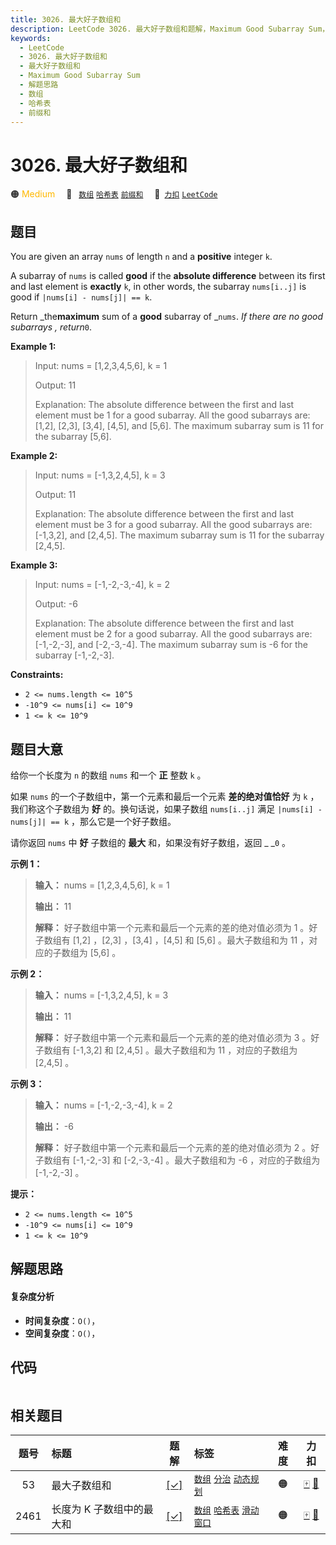 ```yaml
---
title: 3026. 最大好子数组和
description: LeetCode 3026. 最大好子数组和题解，Maximum Good Subarray Sum，包含解题思路、复杂度分析以及完整的 JavaScript 代码实现。
keywords:
  - LeetCode
  - 3026. 最大好子数组和
  - 最大好子数组和
  - Maximum Good Subarray Sum
  - 解题思路
  - 数组
  - 哈希表
  - 前缀和
---
```


# 3026. 最大好子数组和

🟠 <font color=#ffb800>Medium</font>&emsp; 🔖&ensp; [`数组`](/tag/array.md) [`哈希表`](/tag/hash-table.md) [`前缀和`](/tag/prefix-sum.md)&emsp; 🔗&ensp;[`力扣`](https://leetcode.cn/problems/maximum-good-subarray-sum) [`LeetCode`](https://leetcode.com/problems/maximum-good-subarray-sum)

## 题目

You are given an array `nums` of length `n` and a **positive** integer `k`.

A subarray of `nums` is called **good** if the **absolute difference** between
its first and last element is **exactly** `k`, in other words, the subarray
`nums[i..j]` is good if `|nums[i] - nums[j]| == k`.

Return _the**maximum** sum of a **good** subarray of _`nums`. _If there are no
good subarrays_ _, return_`0`.



**Example 1:**

> Input: nums = [1,2,3,4,5,6], k = 1
> 
> Output: 11
> 
> Explanation: The absolute difference between the first and last element must be 1 for a good subarray. All the good subarrays are: [1,2], [2,3], [3,4], [4,5], and [5,6]. The maximum subarray sum is 11 for the subarray [5,6].

**Example 2:**

> Input: nums = [-1,3,2,4,5], k = 3
> 
> Output: 11
> 
> Explanation: The absolute difference between the first and last element must be 3 for a good subarray. All the good subarrays are: [-1,3,2], and [2,4,5]. The maximum subarray sum is 11 for the subarray [2,4,5].

**Example 3:**

> Input: nums = [-1,-2,-3,-4], k = 2
> 
> Output: -6
> 
> Explanation: The absolute difference between the first and last element must be 2 for a good subarray. All the good subarrays are: [-1,-2,-3], and [-2,-3,-4]. The maximum subarray sum is -6 for the subarray [-1,-2,-3].

**Constraints:**

  * `2 <= nums.length <= 10^5`
  * `-10^9 <= nums[i] <= 10^9`
  * `1 <= k <= 10^9`


## 题目大意

给你一个长度为 `n` 的数组 `nums` 和一个 **正**  整数 `k` 。

如果 `nums` 的一个子数组中，第一个元素和最后一个元素 **差的绝对值恰好**  为 `k` ，我们称这个子数组为 **好**
的。换句话说，如果子数组 `nums[i..j]` 满足 `|nums[i] - nums[j]| == k` ，那么它是一个好子数组。

请你返回 `nums` 中 **好**  子数组的 **最大**  和，如果没有好子数组，返回 _ _`0` 。



**示例 1：**

> 
> 
> 
> 
> 
> **输入：** nums = [1,2,3,4,5,6], k = 1
> 
> **输出：** 11
> 
> **解释：** 好子数组中第一个元素和最后一个元素的差的绝对值必须为 1 。好子数组有 [1,2] ，[2,3] ，[3,4] ，[4,5] 和 [5,6] 。最大子数组和为 11 ，对应的子数组为 [5,6] 。
> 
> 

**示例 2：**

> 
> 
> 
> 
> 
> **输入：** nums = [-1,3,2,4,5], k = 3
> 
> **输出：** 11
> 
> **解释：** 好子数组中第一个元素和最后一个元素的差的绝对值必须为 3 。好子数组有 [-1,3,2] 和 [2,4,5] 。最大子数组和为 11 ，对应的子数组为 [2,4,5] 。
> 
> 

**示例 3：**

> 
> 
> 
> 
> 
> **输入：** nums = [-1,-2,-3,-4], k = 2
> 
> **输出：** -6
> 
> **解释：** 好子数组中第一个元素和最后一个元素的差的绝对值必须为 2 。好子数组有 [-1,-2,-3] 和 [-2,-3,-4] 。最大子数组和为 -6 ，对应的子数组为 [-1,-2,-3] 。
> 
> 



**提示：**

  * `2 <= nums.length <= 10^5`
  * `-10^9 <= nums[i] <= 10^9`
  * `1 <= k <= 10^9`


## 解题思路

#### 复杂度分析

- **时间复杂度**：`O()`，
- **空间复杂度**：`O()`，

## 代码

```javascript

```

## 相关题目

<!-- prettier-ignore -->
| 题号 | 标题 | 题解 | 标签 | 难度 | 力扣 |
| :------: | :------ | :------: | :------ | :------: | :------: |
| 53 | 最大子数组和 | [[✓]](/problem/0053.md) |  [`数组`](/tag/array.md) [`分治`](/tag/divide-and-conquer.md) [`动态规划`](/tag/dynamic-programming.md) | 🟠 | [🀄️](https://leetcode.cn/problems/maximum-subarray) [🔗](https://leetcode.com/problems/maximum-subarray) |
| 2461 | 长度为 K 子数组中的最大和 | [[✓]](/problem/2461.md) |  [`数组`](/tag/array.md) [`哈希表`](/tag/hash-table.md) [`滑动窗口`](/tag/sliding-window.md) | 🟠 | [🀄️](https://leetcode.cn/problems/maximum-sum-of-distinct-subarrays-with-length-k) [🔗](https://leetcode.com/problems/maximum-sum-of-distinct-subarrays-with-length-k) |